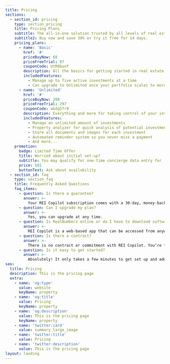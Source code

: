 ```yaml
---
title: Pricing
sections:
  - section_id: pricing
    type: section_pricing
    title: Pricing Plans
    subtitle: The all-in-one solution trusted by all levels of real estate investors.
    subtitle2: Buy now and save 30% or try it free for 14 days.
    pricing_plans:
      - name: 'Basic'
        href: '#'
        priceBuyNow: 68
        priceFreeTrial: 97
        couponCode: UtM4buoY
        description: All the basics for getting started in real estate investment
        includedFeatures:
          - Manage up to five active investments at a time
          - Can upgrade to Unlimited once your portfolio scales to more than five investments
      - name: 'Unlimited'
        href: '#'
        priceBuyNow: 208
        priceFreeTrial: 297
        couponCode: wGdg5Tr9
        description: Everything and more for taking control of your investment portfolio
        includedFeatures:
          - Manage an unlimited amount of investments
          - Property analyzer for quick analysis of potential investments
          - Store all documents and images for each investment
          - Automated reminder system so you never miss a payment
          - And more...
    promotion:
      badge: Limited Time Offer
      title: Worried about initial set-up?
      subtitle: You may qualify for one-time concierge data entry for
      price: 501
      buttonText: Ask about availability
  - section_id: faq
    type: section_faq
    title: Frequently Asked Questions
    faq_items:
      - question: Is there a guarantee?
        answer: >-
          Your REI Copilot subscription comes with a 30-day, money-back guarantee. If REI Copilot is not a good fit or if you’re not satisfied, you can cancel within the first 30 days.
      - question: Can I upgrade my plan?
        answer: >-
          Yes, you can upgrade at any time.
      - question: Is RealNumberz online or do I have to download software?
        answer: >-
          REI Copilot is a web-based app that can be accessed from anywhere that there is an internet connection and on any type of device from desktop to laptop to mobile phone or tablet. You can also install REI Copilot as an app on any Windows, Mac, iPhone, Android, or tablet device.
      - question: Is there a contract?
        answer: >-
          There is no contract or commitment with REI Copilot. You’re free to upgrade or cancel at any time. We hope that REI Copilot will be just what you’ve been looking for to “turbo charge” your investment portfolio and you wouldn’t dream of canceling!
      - question: Is it easy to get started?
        answer: >-
          Absolutely! It only takes a few minutes to get set up and add your first asset. Then, you’ll be on your way to the most effective real estate portfolio you’ve ever had!
seo:
  title: Pricing
  description: This is the pricing page
  extra:
    - name: 'og:type'
      value: website
      keyName: property
    - name: 'og:title'
      value: Pricing
      keyName: property
    - name: 'og:description'
      value: This is the pricing page
      keyName: property
    - name: 'twitter:card'
      value: summary_large_image
    - name: 'twitter:title'
      value: Pricing
    - name: 'twitter:description'
      value: This is the pricing page
layout: landing
---
```

